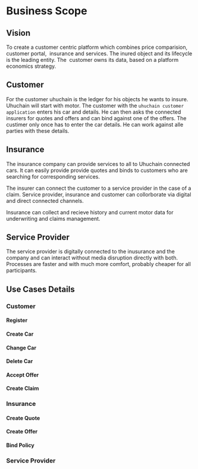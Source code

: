 # Business Scope 

## Vision 

To create a customer centric platform which combines price comparision, customer portal,  insurance and services. The inured object and its lifecycle is the leading entity. The  customer owns its data, based on a platform economics strategy.

## Customer

For the customer uhuchain is the ledger for his objects he wants to insure. Uhuchain will start with motor. 
The customer with the `uhuchain customer application` enters his car and details. 
He can then asks the connected insurers for quotes and offers and can bind against one of the offers. 
The custimer only once has to enter the car details. He can work against alle parties with these details. 

## Insurance 

The insurance company can provide services to all to Uhuchain connected cars. 
It can easily provide provide quotes and binds to customers who are searching for corresponding services.

The insurer can connect the customer to a service provider in the case of a claim. Service provider, 
insurance and customer can collorborate via digital and direct connected channels.

Insurance can collect and recieve history and current motor data for underwriting and claims management.  

## Service Provider 

The service provider is digitally connected to the inusurance and the company and can interact without media disruption directly with both. Processes are faster and with much more comfort, probably cheaper for all participants. 

## Use Cases Details 

### Customer

#### Register 
#### Create Car 
#### Change Car 
#### Delete Car 
#### Accept Offer 
#### Create Claim

### Insurance 

#### Create Quote 
#### Create Offer 
#### Bind Policy 

### Service Provider

